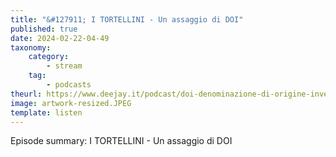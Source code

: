 ```yaml
---
title: "&#127911; I TORTELLINI - Un assaggio di DOI"
published: true
date: 2024-02-22-04-49
taxonomy:
    category:
        - stream
    tag:
        - podcasts
theurl: https://www.deejay.it/podcast/doi-denominazione-di-origine-inventata/stagione-1-di-doi-denominazione-di-origine-inventata/i-tortellini-un-assaggio-di-doi/
image: artwork-resized.JPEG
template: listen
---
```


Episode summary: I TORTELLINI - Un assaggio di DOI
